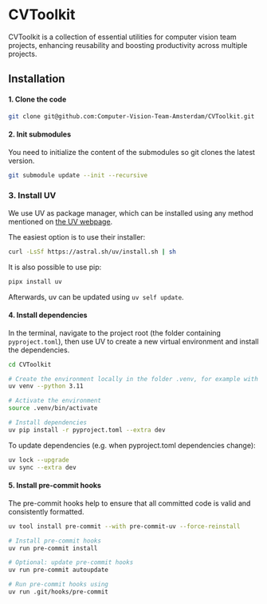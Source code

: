 # CVToolkit
CVToolkit is a collection of essential utilities for computer vision team projects, enhancing reusability and boosting productivity across multiple projects.

## Installation

#### 1. Clone the code

```bash
git clone git@github.com:Computer-Vision-Team-Amsterdam/CVToolkit.git
```

#### 2. Init submodules
You need to initialize the content of the submodules so git clones the latest version.
```bash
git submodule update --init --recursive
```

### 3. Install UV
We use UV as package manager, which can be installed using any method mentioned on [the UV webpage](https://docs.astral.sh/uv/getting-started/installation/).

The easiest option is to use their installer:
```bash
curl -LsSf https://astral.sh/uv/install.sh | sh
```

It is also possible to use pip:
```bash
pipx install uv
```

Afterwards, uv can be updated using `uv self update`.

#### 4. Install dependencies
In the terminal, navigate to the project root (the folder containing `pyproject.toml`), then use UV to create a new virtual environment and install the dependencies.

```bash
cd CVToolkit

# Create the environment locally in the folder .venv, for example with python 3.11
uv venv --python 3.11

# Activate the environment
source .venv/bin/activate 

# Install dependencies
uv pip install -r pyproject.toml --extra dev
```

To update dependencies (e.g. when pyproject.toml dependencies change):

```bash
uv lock --upgrade
uv sync --extra dev
```
    
#### 5. Install pre-commit hooks
The pre-commit hooks help to ensure that all committed code is valid and consistently formatted.

```bash
uv tool install pre-commit --with pre-commit-uv --force-reinstall

# Install pre-commit hooks
uv run pre-commit install

# Optional: update pre-commit hooks
uv run pre-commit autoupdate

# Run pre-commit hooks using
uv run .git/hooks/pre-commit
```